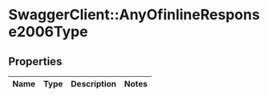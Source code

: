 # SwaggerClient::AnyOfinlineResponse2006Type

## Properties
Name | Type | Description | Notes
------------ | ------------- | ------------- | -------------

